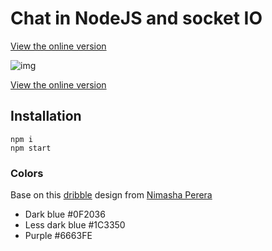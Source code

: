 # Chat in NodeJS and socket IO

[View the online version](http://codiscovery-night-chat.herokuapp.com/)

![img](./extras/night_chat.gif)

[View the online version](http://codiscovery-night-chat.herokuapp.com/)

## Installation

```
npm i
npm start
```



### Colors

Base on this [dribble](https://dribbble.com/shots/3489104-Online-Course-App-Dark-Theme) design from [Nimasha Perera](https://dribbble.com/nimasha_sperera)

- Dark blue #0F2036
- Less dark blue #1C3350
- Purple #6663FE

